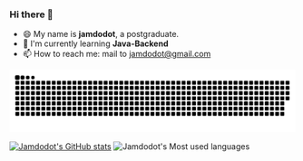 ### Hi there 👋

<!--
**jamdodot/jamdodot** is a ✨ _special_ ✨ repository because its `README.md` (this file) appears on your GitHub profile.

Here are some ideas to get you started:

- 🔭 I’m currently working on ...
- 🌱 I’m currently learning ...
- 👯 I’m looking to collaborate on ...
- 🤔 I’m looking for help with ...
- 💬 Ask me about ...
- 📫 How to reach me: ...
- 😄 Pronouns: ...
- ⚡ Fun fact: ...
-->
- 😄 My name is **jamdodot**,  a postgraduate.
- 🔭 I'm currently learning **Java-Backend**
- 📫 How to reach me: mail to jamdodot@gmail.com

<picture>
  <source media="(prefers-color-scheme: dark)" srcset="https://raw.githubusercontent.com/jamdodot/jamdodot/output/github-contribution-grid-snake-dark.svg">
  <source media="(prefers-color-scheme: light)" srcset="https://raw.githubusercontent.com/jamdodot/jamdodot/output/github-contribution-grid-snake.svg">
  <img  alt="github contribution grid snake animation" src="https://raw.githubusercontent.com/jamdodot/jamdodot/output/github-contribution-grid-snake.svg">
</picture>          

[![Jamdodot's GitHub stats](https://github-readme-stats.vercel.app/api?username=jamdodot&show_icons=true&theme=radical)](https://github.com/anuraghazra/github-readme-stats)
![Jamdodot's Most used languages](https://github-readme-stats.vercel.app/api/top-langs/?username=jamdodot&layout=compact&hide_border=true&langs_count=10)
